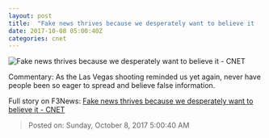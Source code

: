 ```yaml
---
layout: post
title:  "Fake news thrives because we desperately want to believe it     - CNET"
date: 2017-10-08 05:00:40Z
categories: cnet
---
```


![Fake news thrives because we desperately want to believe it     - CNET](https://cnet2.cbsistatic.com/img/zRfeczr-8cmAufIPUN8Q5C2cF-8=/670x503/2017/10/07/ac9651c2-97af-4edc-831f-c8166652f087/vegasmemorial.jpg)

Commentary: As the Las Vegas shooting reminded us yet again, never have people been so eager to spread and believe false information.


Full story on F3News: [Fake news thrives because we desperately want to believe it     - CNET](http://www.f3nws.com/n/SDjNSF)

> Posted on: Sunday, October 8, 2017 5:00:40 AM
